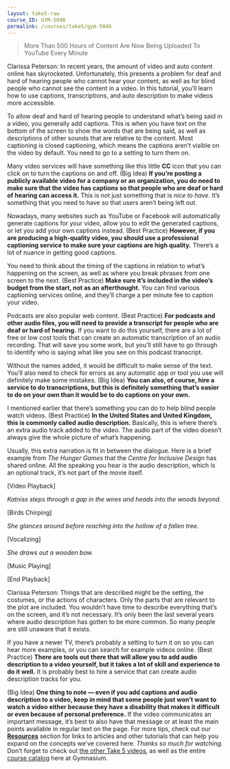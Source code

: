 ```yaml
---
layout: take5-raw
course_ID: GYM-5046
permalink: /courses/take5/gym-5046
---
```


> More Than 500 Hours of Content Are Now Being Uploaded To YouTube Every Minute

Clarissa Peterson: In recent years, the amount of video and auto content online has skyrocketed. Unfortunately, this presents a problem for deaf and hard of hearing people who cannot hear your content, as well as for blind people who cannot see the content in a video. In this tutorial, you’ll learn how to use captions, transcriptions, and auto description to make videos more accessible.

To allow deaf and hard of hearing people to understand what’s being said in a video, you generally add captions. This is when you have text on the bottom of the screen to show the words that are being said, as well as descriptions of other sounds that are relative to the content. Most captioning is closed captioning, which means the captions aren’t visible on the video by default. You need to go to a setting to turn them on.

Many video services will have something like this little **CC** icon that you can click on to turn the captions on and off. (Big Idea) **If you’re posting a publicly available video for a company or an organization, you do need to make sure that the video has captions so that people who are deaf or hard of hearing can access it.** This is not just something that is *nice to have*. It’s something that you need to have so that users aren’t being left out.

Nowadays, many websites such as YouTube or Facebook will automatically generate captions for your video, allow you to edit the generated captions, or let you add your own captions instead. (Best Practice) **However, if you are producing a high-quality video, you should use a professional captioning service to make sure your captions are high quality.** There’s a lot of nuance in getting good captions.

You need to think about the timing of the captions in relation to what’s happening on the screen, as well as where you break phrases from one screen to the next. (Best Practice) **Make sure it’s included in the video’s budget from the start, not as an afterthought.** You can find various captioning services online, and they’ll charge a per minute fee to caption your video.

Podcasts are also popular web content. (Best Practice) **For podcasts and other audio files, you will need to provide a transcript for people who are deaf or hard of hearing.** If you want to do this yourself, there are a lot of free or low cost tools that can create an automatic transcription of an audio recording. That will save you some work, but you’ll still have to go through to identify who is saying what like you see on this podcast transcript.

Without the names added, it would be difficult to make sense of the text. You’ll also need to check for errors as any automatic app or tool you use will definitely make some mistakes. (Big Idea) **You can also, of course, hire a service to do transcriptions, but this is definitely something that’s easier to do on your own than it would be to do captions on your own.**

I mentioned earlier that there’s something you can do to help blind people watch videos. (Best Practice) **In the United States and United Kingdom, this is commonly called audio description.** Basically, this is where there’s an extra audio track added to the video. The audio part of the video doesn’t always give the whole picture of what’s happening.

Usually, this extra narration is fit in between the dialogue. Here is a brief example from <cite>The Hunger Games</cite> that the <cite>Centre for Inclusive Design</cite> has shared online. All the speaking you hear is the audio description, which is an optional track, it’s not part of the movie itself.

[Video Playback]

*Katniss steps through a gap in the wires and heads into the woods beyond.*

[Birds Chirping]

*She glances around before reaching into the hollow of a fallen tree.*

[Vocalizing]

*She draws out a wooden bow.*

[Music Playing]

[End Playback]

Clarissa Peterson: Things that are described might be the setting, the costumes, or the actions of characters. Only the parts that are relevant to the plot are included. You wouldn’t have time to describe everything that’s on the screen, and it’s not necessary. It’s only been the last several years where audio description has gotten to be more common. So many people are still unaware that it exists.

If you have a newer TV, there’s probably a setting to turn it on so you can hear more examples, or you can search for example videos online. (Best Practice) **There are tools out there that will allow you to add audio description to a video yourself, but it takes a lot of skill and experience to do it well.** It is probably best to hire a service that can create audio description tracks for you.

(Big Idea) **One thing to note — even if you add captions and audio description to a video, keep in mind that some people just won’t want to watch a video either because they have a disability that makes it difficult or even because of personal preference.** If the video communicates an important message, it’s best to also have that message or at least the main points available in regular text on the page. For more tips, check out our [**Resources**](#tutorial-resources) section for links to articles and other tutorials that can help you expand on the concepts we’ve covered here. *Thanks so much for watching.* Don’t forget to check out [the other Take 5 videos][1], as well as the entire [course catalog][2] here at Gymnasium.

[1]: https://thegymnasium.com/courses/take5
[2]: https://thegymnasium.com/courses
